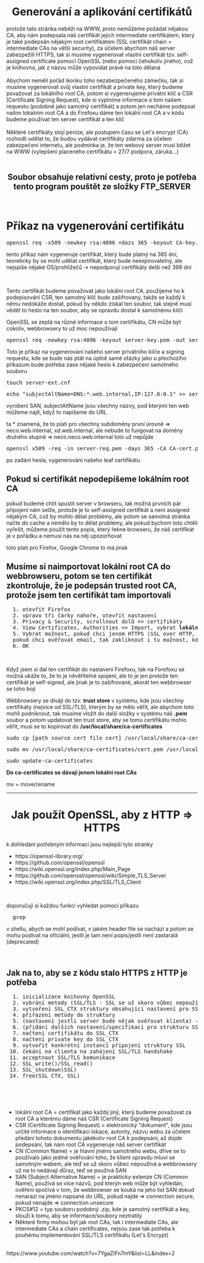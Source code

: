 <h1 align="center">Generování a aplikování certifikátů</h1>
protože tato stránka neběží na WWW, proto nemůžeme požádat nějakou CA, aby nám podepsala náš certifikát jejich intermediate certifikátem, který je také podepsán nějakým root certifikátem (SSL certifikát chain = intermediate CAs na větší security), za účelem abychom náš server zabezpežili HTTPS, tak si musíme vygenerovat vlastní certifikát tzv. self-assigned certificate pomocí OpenSSL (nebo pomocí čehokoliv jiného), což je knihovna, jak z názvu může vypovídat právě na toto dělaná
<br><br>
Abychom neměli pořád ikonku toho nezabezpečeného zámečku, tak si musíme vygenerovat svůj vlastní certifikát a private key, který budeme považovat za lokálního root CA, potom si vygenerujeme privátní klíč a CSR (Certificate Signing Request), kde si vyplníme informace o tom našem requestu (podobné jako samotný certifikát) a potom jen necháme podepsat našim lokalním root CA a do Firefoxu dáme ten lokální root CA a v kódu budeme používat ten server certifikát a ten klíč
<br><br>
Některé certifikáty stojí peníze, ale postupem času se Let's encrypt (CA) rozhodli udělat to, že budou vydávat certifikáty zdarma za účelem zabezpečení internetu, ale podmínka je, že ten webový server musí běžet na WWW (vylepšení placeného certifikátu = 27/7 podpora, záruka...)
<br><br>
<h2 align="center"><strong>Soubor obsahuje relativní cesty, proto je potřeba tento program pouštět ze složky FTP_SERVER</strong></h2>
<br>

<h1>Příkaz na vygenerování certifikátu</h1>
<pre>openssl req -x509 -newkey rsa:4096 =dazs 365 -keyout CA-key.pem -out CA-cert.pem</pre>
<p>tento příkaz nám vygeneruje certifikát, který bude platný na 365 dní, teoreticky by se mohl udělat certifikát, který bude neexpirovatelný, ale nejspíše nějaké OS/prohlížečů -> nepodporují certifikáty delší než 398 dní</p>
<br>
<p>Tento certifikát budeme považovat jako lokální root CA, použijeme ho k podepisování CSR, ten samotný klíč bude zašifrovaný, takže se každý k němu nedokáže dostat, pokud by někdo získal ten soubor, tak stejně musí vědět to heslo na ten soubor, aby se opravdu dostal k samotnému klíči</p>

<p>OpenSSL se zeptá na různé informace o tom certifikátu, CN může být cokoliv, webbrowsery to už moc nepoužívají</p>

<pre>openssl req -newkey rsa:4096 -keyout server-key.pem -out server-req.pem</pre>
<p>Toto je příkaz na vygenerování našeho server privátního klíče a signing requestu, kde se bude nás ptát na úplně samé otázky jako u přechozího příkazum bude potřeba zase nějaké heslo k zabezpečení samotného souboru</p>
<pre>touch server-ext.cnf</pre>
<pre>echo "subjectAltName=DNS:*.web.internal,IP:127.0:0.1" >> server-ext.cnf</pre>
<p>vyrobení SAN, subjectAltName jsou všechny názvy, pod kterými ten web můžeme najít, když to napíšeme do URL</p>
ta * znamená, že to platí pro všechny subdomény první úrovně => neco.web.internal, xd.web.internal, ale nebude to fungovat na domény druhého stupně => neco.neco.web.internal toto už nepůjde
<pre>openssl x509 -req -in server-req.pem -days 365 -CA CA-cert.pem -CAkey CA-key.pem -CAcreateserial -out server-cert.pem -extfile server-ext.cnf</pre>
po zadání hesla, vygenerování našeho leaf certifikátu

<h2>Pokud si certifikát nepodepíšeme lokálním root CA</h2>
<p>pokud budeme chtít spustit server v browseru, tak možná prvních pár připojení nám selže, protože je to self-assigned certifikát a není assigned nějakým CA, což by mohlo dělat problémy, ale potom se samotná stránka načte do cache a nemělo by to dělat problémy, ale pokud bychom toto chtěli vyřešit, můžeme použít tento popis, který řekne browseru, že náš certifikát je v pořádku a nemusí nás na něj upozorňovat</p>
<p>toto platí pro Firefox, Google Chrome to má jinak</p>

<h2>Musíme si naimportovat lokální root CA do webbrowseru, potom se ten certifikát zkontroluje, že je podepsán trusted root CA, protože jsem ten certifikát tam importovali</h2>
<pre>
  1. otevřít Firefox
  2. vpravo tři čárky nahoře, otevřít nastavení
  3. Privacy & Security, scrollnout dolů => certifikáty
  4. View Certificates, Authorities => Import, vybrat <strong>lokální root CA</strong> certifikát / nebo pokud nemáme podepsané nahrát jen samotný leaf certifikát
  5. Vybrat možnost, pokud chci jenom HTTPS (SSL over HTTP, tak jen tu možnost bez zmínění emailu), 
  pokud chci ověřovat email, tak zakliknout i tu možnost, kde je zmínka o emailu
  6. OK
</pre>
<br>
<p>Když jsem si dal ten certifikát do nastavení Firefoxu, tak na Forefoxu se možná ukáže to, že to je něvěřitelné spojení, ale to je jen protože ten certifikát je self-signed, ale jinak je to zašifrované, akorát ten webbrowser se toho bojí</p>
<p>Webbrowsery se dívájí do tzv. <strong>trust store</strong> v systému, kde jsou všechny certifikáty (nejvíce od SSL/TLS), kterým by se mělo věřit, ale abychom toto mohli podniknout, tak musíme vložit do další složky v systému náš <strong>.pem</strong> soubor a potom updatovat ten trust store, aby se tomu certifikátu mohlo věřit, musí se to kopírovat do <strong>/usr/local/share/ca-certificates</strong></p>
<pre>sudo cp [path_source_cert_file_cert] /usr/local/share/ca-certificates</pre>
<pre>sudo mv /usr/local/share/ca-certificates/cert.pem /usr/local/share/ca-certificates/cert.crt</pre>
<pre>sudo update-ca-certificates</pre>
<strong>Do ca-certificates se dávají jenom lokální root CAs</strong>
<p>mv = move/rename</p>
<hr>
<h1 align="center">Jak použít OpenSSL, aby z HTTP => HTTPS</h1>
<p>k dohledání potřebným informací jsou nejlepší tyto stránky</p>
<ul>
  <li>https://openssl-library.org/</li>
  <li>https://github.com/openssl/openssl</li>
  <li>https://wiki.openssl.org/index.php/Main_Page</li>
  <li>https://github.com/openssl/openssl/wiki/Simple_TLS_Server</li>
  <li>https://wiki.openssl.org/index.php/SSL/TLS_Client</li>
</ul>
<br>
<p>doporučuji si každou funkci vyhledat pomocí příkazu 
<pre>
  grep
</pre>
v shellu, abych se mohl podívat, v jakém header file se nachází a potom se mohu podívat na oficiální, jestli je tam není popis/jestli není zastaralá (deprecated)</p>
<br>
<h2>Jak na to, aby se z kódu stalo HTTPS z HTTP je potřeba</h2>
<pre>
  1. inicializace knihovny OpenSSL
  2. vybrání metody (SSL/TLS - SSL se už skoro vůbec nepoužívá)
  3. vytvoření SSL_CTX struktury obsahující nastavení pro SSL/TLS komunikaci - šablona
  4. přiřazení metody do struktury
  5. (nastavení jestli server bude nějak ověřovat klienta) - povinný, pokud chci ověřovat clienta jeho certifikátem, jinak nepovinný
  6. (přidání dalších nastavení/specifikací pro strukturu SSL_CTX) - nepovinný
  7. načtení certifikátu do SSL_CTX
  8. načtení private key do SSL_CTX
  9. vytvořit konkrétní instanci připojení struktury SSL
 10. čekání na clienta na zahájení SSL/TLS handshake
 11. acceptnout SSL/TLS komunikace
 12. SSL_write()/SSL_read()
 13. SSL_shutdown(SSL)
 14. free(SSL_CTX, SSL)
</pre>
<br><br><br>
<ul>
  <li>lokální root CA = certifikát jako každý jiný, který budeme považovat za root CA a kterému dáme náš CSR (Certificate Signing Request)</li>
  <li>CSR (Certificate Signing Request) = elektronický "dokument", kde jsou určité informace o identifikaci lokace, autority, názvu webu za účelem předání tohoto dokumentu jakékoliv root CA k podepsání, až dojde podepsání, tak nám root CA vygeneruje náš server certifikát</li>
  <li>CN (Common Name) = je hlavní jméno samotného webu, dříve se to používalo jako jediné ověřování toho, že klient opravdu mluví se samotným webem, ale teď se už skoro vůbec nepoužívá a webbrowsery už na to nedávají důraz, teď se používá SAN</li>
  <li>SAN (Subject Alternative Name) = je prakticky extenze CN (Common Name), používá se více názvů, pod kterýn web může být vyhledán, ověření spočívá v tom, že webbrowser se kouká na jeho list SAN dokud nenarazí na jméno napsané do URL, pokud najde => connection secure, pokud nenajde => connection unsecure</li>
  <li>PKCS#12 = typ souboru podobný .zip, kde je samotný certifikát a key, slouží k tomu, aby se informace/soubory neztratily</li>
  <li>Některé firmy mohou být jak root CAs, tak i intermediate CAs, ale intermediate CAs a chain certificates, nejsou zase tak potřeba k pouhému implementování SSL/TLS certifikátu (Let's Encrypt)</li>
</ul>
<br>
https://www.youtube.com/watch?v=7YgaZIFn7mY&list=LL&index=2
